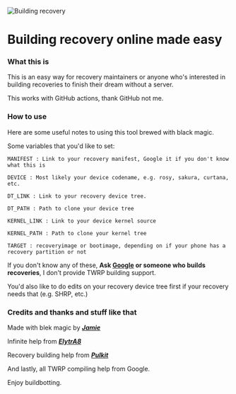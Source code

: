 ![Building recovery](https://github.com/yukosky/twrp_g5s/workflows/Building%20recovery/badge.svg)
# Building recovery online made easy #

### What this is ###

This is an easy way for recovery maintainers or anyone who's interested in building recoveries to finish their dream without a server.

This works with GitHub actions, thank GitHub not me.

### How to use ###

Here are some useful notes to using this tool brewed with black magic.

Some variables that you'd like to set:

```MANIFEST : Link to your recovery manifest, Google it if you don't know what this is```

```DEVICE : Most likely your device codename, e.g. rosy, sakura, curtana, etc.```

```DT_LINK : Link to your recovery device tree.```

```DT_PATH : Path to clone your device tree ```

```KERNEL_LINK : Link to your device kernel source ```

```KERNEL_PATH : Path to clone your kernel tree ```

```TARGET : recoveryimage or bootimage, depending on if your phone has a recovery partition or not ```

If you don't know any of these, **Ask [Google](https://www.google.com) or someone who builds recoveries**, I don't provide TWRP building support.

You'd also like to do edits on your recovery device tree first if your recovery needs that (e.g. SHRP, etc.)

### Credits and thanks and stuff like that ###

Made with blek magic by [***Jamie***](https://t.me/henloboi)

Infinite help from [***ElytrA8***](t.me/ElytrA8)

Recovery building help from [***Pulkit***](t.me/Pulkit077)

And lastly, all TWRP compiling help from Google.

Enjoy buildbotting.
